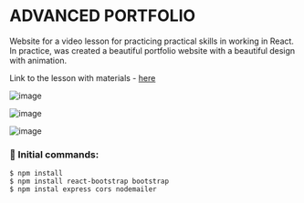 <h1>ADVANCED PORTFOLIO</h1>

Website for a video lesson for practicing practical skills in working in React. In practice, was created a beautiful portfolio website with a beautiful design with animation.



<p>Link to the lesson with materials   - <a href="https://www.youtube.com/watch?v=hYv6BM2fWd8">here</a></p>

![image](https://github.com/0trava/Advanced_portfolio/assets/102797527/44f776d1-142f-4433-bc0b-076752353dab)

![image](https://github.com/0trava/Advanced_portfolio/assets/102797527/5c8fa978-4763-4b60-bffe-8e430476f886)

![image](https://github.com/0trava/Advanced_portfolio/assets/102797527/3bbff605-2414-4738-a302-043d5649e1d5)





<h3>🌠 Initial commands:</h3>

~~~
$ npm install
$ npm install react-bootstrap bootstrap
$ npm instal express cors nodemailer
~~~




